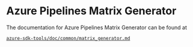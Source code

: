 # Azure Pipelines Matrix Generator

The documentation for Azure Pipelines Matrix Generator can be found at

[`azure-sdk-tools/doc/common/matrix_generator.md`](https://github.com/Azure/azure-sdk-tools/blob/main/doc/common/matrix_generator.md)
